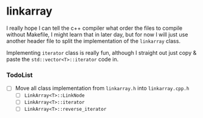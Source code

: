 # linkarray

I really hope I can tell the c++ compiler what order the files to compile without Makefile, I might learn that in later day, but for now I will just use another header file to split the implementation of the `linkarray` class.

Implementing `iterator` class is really fun, although I straight out just copy & paste the `std::vector<T>::iterator` code in.

### TodoList
- [ ] Move all class implementation from `linkarray.h` into `linkarray.cpp.h`
  - [ ] `LinkArray<T>::LinkNode`
  - [ ] `LinkArray<T>::iterator`
  - [ ] `LinkArray<T>::reverse_iterator`